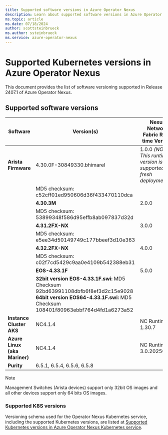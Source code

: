 ```yaml
---
title: Supported software versions in Azure Operator Nexus 
description: Learn about supported software versions in Azure Operator Nexus. 
ms.topic: article
ms.date: 07/18/2024
author: scottsteinbrueck
ms.author: ssteinbrueck
ms.service: azure-operator-nexus
---
```


# Supported Kubernetes versions in Azure Operator Nexus

This document provides the list of software versioning supported in Release 2407.1 of Azure Operator Nexus.

## Supported software versions

| **Software**            | **Version(s)**                           | **Nexus Network Fabric Run-time Version** |
|-------------------------|-----------------------------------------|------------------------------------------|
| **Arista Firmware**     | 4.30.0F-30849330.bhimarel               | 1.0.0 *(NOTE: This runtime version is not supported for fresh deployments.)* |
|                         | MD5 checksum: c52cff01ed950606d36f433470110dca |                                          |
|                         | **4.30.3M**                              | 2.0.0                                    |
|                         | MD5 checksum: 53899348f586d95effb8ab097837d32d |                                          |
|                         | **4.31.2FX-NX**                          | 3.0.0                                    |
|                         | MD5 checksum: e5ee34d50149749c177bbeef3d10e363 |                                          |
|                         | **4.32.2FX-NX**                          | 4.0.0                                    |
|                         | MD5 checksum: c02f7cd5429c9aa0e4109b542388eb31 |                                          |
|                         | **EOS-4.33.1F**                          | 5.0.0                                    |
|                         | **32bit version EOS-4.33.1F.swi:** MD5 Checksum 92bd63991108dbfb6f8ef3d2c15e9028<br> **64bit version EOS64-4.33.1F.swi:** MD5 Checksum 108401f80963ebbf764d4fd1a6273a52 |                                          |
| **Instance Cluster AKS** | NC4.1.4                                  | NC Runtime is 1.30.7                                  |
| **Azure Linux (aka Mariner)** | NC4.1.4                          | NC Runtime is 3.0.20250102                             |
| **Purity**              | 6.5.1, 6.5.4, 6.5.6, 6.5.8               |                                          |

> [!Note]
> Management Switches (Arista devices) support only 32bit OS images and all other devices support only 64 bits OS images.

### Supported K8S versions
Versioning schema used for the Operator Nexus Kubernetes service, including the supported Kubernetes versions, are listed at [Supported Kubernetes versions in Azure Operator Nexus Kubernetes service](./reference-nexus-kubernetes-cluster-supported-versions.md).
